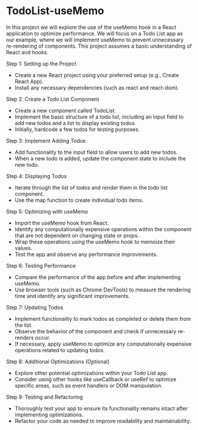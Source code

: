 # TodoList-useMemo

In this project we will explore the use of
the useMemo hook in a React application to
optimize performance. We will focus on a
Todo List app as our example, where we will
implement useMemo to prevent unnecessary
re-rendering of components. This project
assumes a basic understanding of React and hooks.

Step 1: Setting up the Project

-  Create a new React project using your
preferred setup (e.g., Create React App).
-  Install any necessary dependencies
(such as react and react-dom).

Step 2: Create a Todo List Component

-  Create a new component called TodoList.
-  Implement the basic structure of a todo list,
including an input field to add new todos
and a list to display existing todos.
-  Initially, hardcode a few todos for testing purposes.

Step 3: Implement Adding Todos

-  Add functionality to the input
field to allow users to add new todos.
-  When a new todo is added, update the
component state to include the new todo.

Step 4: Displaying Todos

-  Iterate through the list of todos and
render them in the todo list component.
-  Use the map function to create individual todo items.

Step 5: Optimizing with useMemo

-  Import the useMemo hook from React.
-  Identify any computationally expensive
operations within the component that
are not dependent on changing state or props.
-  Wrap these operations using the
useMemo hook to memoize their values.
-  Test the app and observe any performance improvements.

Step 6: Testing Performance

-  Compare the performance of the app
before and after implementing useMemo.
-  Use browser tools (such as Chrome DevTools)
to measure the rendering time and identify
any significant improvements.

Step 7: Updating Todos

-  Implement functionality to mark todos
as completed or delete them from the list.
-  Observe the behavior of the component and
check if unnecessary re-renders occur.
-  If necessary, apply useMemo to optimize any
computationally expensive operations
related to updating todos.

Step 8: Additional Optimizations (Optional)

-  Explore other potential optimizations
within your Todo List app.
-  Consider using other hooks like useCallback
or useRef to optimize specific areas,
such as event handlers or DOM manipulation.

Step 9: Testing and Refactoring

-  Thoroughly test your app to ensure its
functionality remains intact after
implementing optimizations.
-  Refactor your code as needed to
improve readability and maintainability.